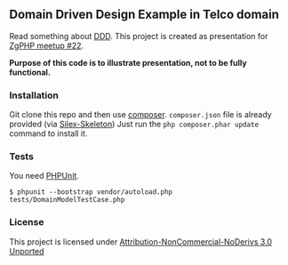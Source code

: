 ## Domain Driven Design Example in Telco domain


Read something about [DDD](http://en.wikipedia.org/wiki/Domain-driven_design).
This project is created as presentation for [ZgPHP meetup #22](http://zgphp.org/2013/06/zgphp-meetup-22/).

**Purpose of this code is to illustrate presentation, not to be fully functional.**

### Installation

Git clone this repo and then use [composer](http://getcomposer.org).
`composer.json` file is already provided (via [Silex-Skeleton](https://github.com/silexphp/Silex-Skeleton))
Just run the `php composer.phar update` command to install it.

### Tests

You need [PHPUnit](https://github.com/sebastianbergmann/phpunit).

    $ phpunit --bootstrap vendor/autoload.php tests/DomainModelTestCase.php

### License

This project is licensed under [Attribution-NonCommercial-NoDerivs 3.0 Unported](http://creativecommons.org/licenses/by-nc-nd/3.0/)
